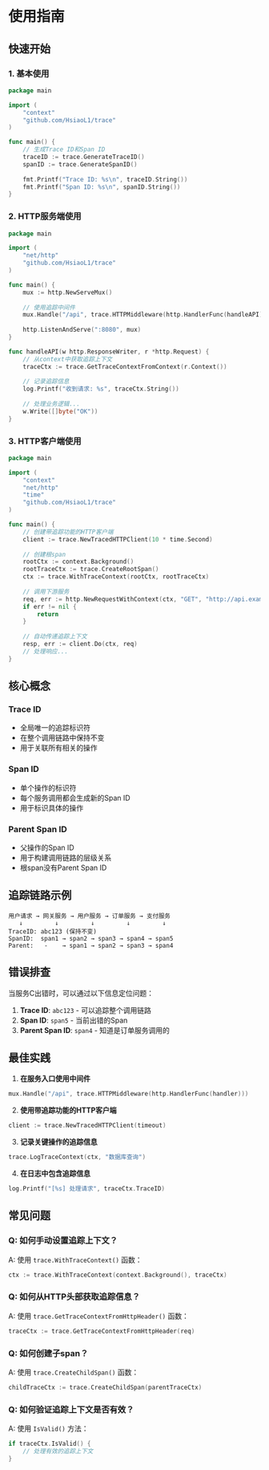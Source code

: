 # 使用指南

## 快速开始

### 1. 基本使用

```go
package main

import (
    "context"
    "github.com/HsiaoL1/trace"
)

func main() {
    // 生成Trace ID和Span ID
    traceID := trace.GenerateTraceID()
    spanID := trace.GenerateSpanID()
    
    fmt.Printf("Trace ID: %s\n", traceID.String())
    fmt.Printf("Span ID: %s\n", spanID.String())
}
```

### 2. HTTP服务端使用

```go
package main

import (
    "net/http"
    "github.com/HsiaoL1/trace"
)

func main() {
    mux := http.NewServeMux()
    
    // 使用追踪中间件
    mux.Handle("/api", trace.HTTPMiddleware(http.HandlerFunc(handleAPI)))
    
    http.ListenAndServe(":8080", mux)
}

func handleAPI(w http.ResponseWriter, r *http.Request) {
    // 从context中获取追踪上下文
    traceCtx := trace.GetTraceContextFromContext(r.Context())
    
    // 记录追踪信息
    log.Printf("收到请求: %s", traceCtx.String())
    
    // 处理业务逻辑...
    w.Write([]byte("OK"))
}
```

### 3. HTTP客户端使用

```go
package main

import (
    "context"
    "net/http"
    "time"
    "github.com/HsiaoL1/trace"
)

func main() {
    // 创建带追踪功能的HTTP客户端
    client := trace.NewTracedHTTPClient(10 * time.Second)
    
    // 创建根span
    rootCtx := context.Background()
    rootTraceCtx := trace.CreateRootSpan()
    ctx := trace.WithTraceContext(rootCtx, rootTraceCtx)
    
    // 调用下游服务
    req, err := http.NewRequestWithContext(ctx, "GET", "http://api.example.com/data", nil)
    if err != nil {
        return
    }
    
    // 自动传递追踪上下文
    resp, err := client.Do(ctx, req)
    // 处理响应...
}
```

## 核心概念

### Trace ID
- 全局唯一的追踪标识符
- 在整个调用链路中保持不变
- 用于关联所有相关的操作

### Span ID
- 单个操作的标识符
- 每个服务调用都会生成新的Span ID
- 用于标识具体的操作

### Parent Span ID
- 父操作的Span ID
- 用于构建调用链路的层级关系
- 根span没有Parent Span ID

## 追踪链路示例

```
用户请求 → 网关服务 → 用户服务 → 订单服务 → 支付服务
   ↓         ↓         ↓         ↓         ↓
TraceID: abc123 (保持不变)
SpanID:  span1 → span2 → span3 → span4 → span5
Parent:   -    → span1 → span2 → span3 → span4
```

## 错误排查

当服务C出错时，可以通过以下信息定位问题：

1. **Trace ID**: `abc123` - 可以追踪整个调用链路
2. **Span ID**: `span5` - 当前出错的Span
3. **Parent Span ID**: `span4` - 知道是订单服务调用的

## 最佳实践

1. **在服务入口使用中间件**
```go
mux.Handle("/api", trace.HTTPMiddleware(http.HandlerFunc(handler)))
```

2. **使用带追踪功能的HTTP客户端**
```go
client := trace.NewTracedHTTPClient(timeout)
```

3. **记录关键操作的追踪信息**
```go
trace.LogTraceContext(ctx, "数据库查询")
```

4. **在日志中包含追踪信息**
```go
log.Printf("[%s] 处理请求", traceCtx.TraceID)
```

## 常见问题

### Q: 如何手动设置追踪上下文？
A: 使用 `trace.WithTraceContext()` 函数：
```go
ctx := trace.WithTraceContext(context.Background(), traceCtx)
```

### Q: 如何从HTTP头部获取追踪信息？
A: 使用 `trace.GetTraceContextFromHttpHeader()` 函数：
```go
traceCtx := trace.GetTraceContextFromHttpHeader(req)
```

### Q: 如何创建子span？
A: 使用 `trace.CreateChildSpan()` 函数：
```go
childTraceCtx := trace.CreateChildSpan(parentTraceCtx)
```

### Q: 如何验证追踪上下文是否有效？
A: 使用 `IsValid()` 方法：
```go
if traceCtx.IsValid() {
    // 处理有效的追踪上下文
}
```
